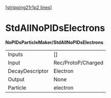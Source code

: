 [[stripping21r1p2 lines]](./stripping21r1p2-index)

# StdAllNoPIDsElectrons

**NoPIDsParticleMaker/StdAllNoPIDsElectrons**

|                 |                    |
|-----------------|--------------------|
| Inputs          | []               |
| Input           | Rec/ProtoP/Charged |
| DecayDescriptor | Electron           |
| Output          | None               |
| Particle        | electron           |
